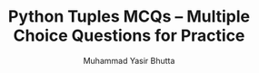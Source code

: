 ---
layout: mcqs
title: Python Tuples MCQs – Multiple Choice Questions for Practice
description: Boost your Python skills with multiple choice questions on tuples. These beginner-friendly MCQs cover syntax, properties, and usage of tuples in Python programming.
keywords: Python tuples MCQs, Python tuple quiz, tuple multiple choice questions, Python tuple practice, beginner Python MCQ, tuple in Python test, immutable data types Python, Python tuple basics quiz
author: "Muhammad Yasir Bhutta"
toc: toc/python.html
topic: "tuples"
course: "python"
prev: "/python/docs/tuples/practice-and-progress/fill-blanks-tuples.html"
next: "/python/docs/tuples/practice-and-progress/find-fix-mistakes-tuples.html"
show_practice_progress: true
show_mini_project: null
show_toc: true
breadcrumb:
  - title: Home
    url: /
  - title: python
    url: /python/
  - title: tuples
    url: /python/docs/tuples/
---
